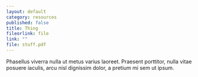 ```yaml
---
layout: default
category: resources
published: false
title: Thing
fileorlink: file
link: ""
file: stuff.pdf
---
```


Phasellus viverra nulla ut metus varius laoreet. Praesent porttitor, nulla vitae posuere iaculis, arcu nisl dignissim dolor, a pretium mi sem ut ipsum.
